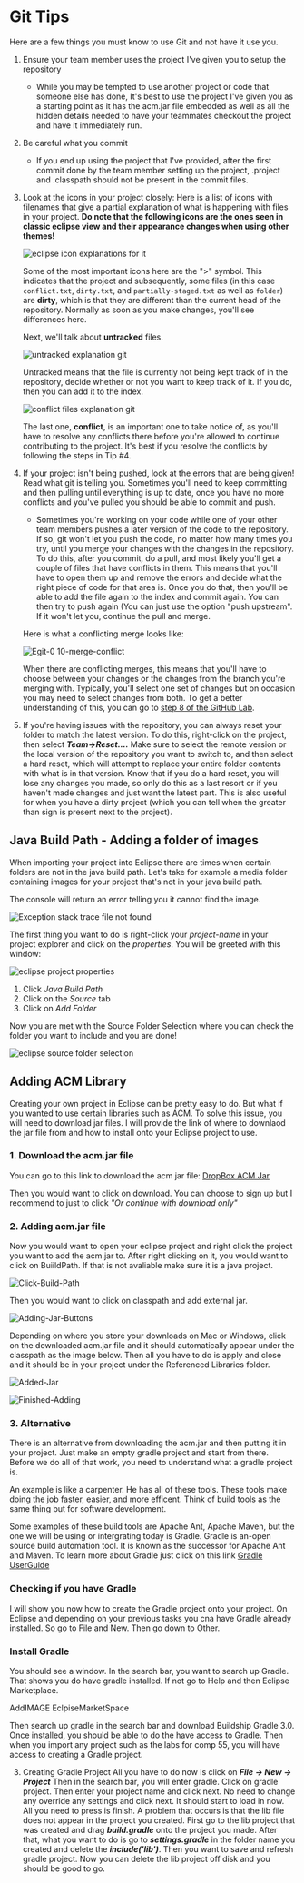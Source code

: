# Git Tips

Here are a few things you must know to use Git and not have it
use you.

1. Ensure your team member uses the project I've given you to setup the repository

    - While you may be tempted to use another project or code that
        someone else has done,
        It's best to use the project I've given you as a starting point
        as it has the acm.jar file embedded
        as well as all the hidden details needed to have your teammates checkout the project
        and have it immediately run.

2. Be careful what you commit

    - If you end up using the project that I've provided,
        after the first commit done by the team member setting up the project,
        .project and .classpath should not be present in the commit files.

3. Look at the icons in your project closely: Here is a list of icons
    with filenames that give a partial explanation of what is happening with files in your project.
    **Do note that the following icons are the ones seen in classic eclipse view
    and their appearance changes when using other themes!**

    ![eclipse icon explanations for it](gittips/media/image1.png)

    Some of the most important icons here are the ">" symbol.
    This indicates that the project and subsequently,
    some files (in this case
    ```conflict.txt```,
    ```dirty.txt```,
    and ```partially-staged.txt``` as well as ```folder```)
    are **dirty**,
    which is that they are different than the current head of the repository.
    Normally as soon as you make changes,
    you'll see differences here.

    Next,
    we'll talk about **untracked** files.

    ![untracked explanation git](gittips/media/untracked.png)

    Untracked means that the file is currently not being kept track of in the repository,
    decide whether or not you want to keep track of it.
    If you do,
    then you can add it to the index.

    ![conflict files explanation git](gittips/media/conflict.PNG)

    The last one,
    **conflict**,
    is an important one to take notice of,
    as you'll have to resolve any conflicts there
    before you're allowed to continue contributing to the project.
    It's best if you resolve the conflicts
    by following the steps in Tip #4.

4. If your project isn't being pushed,
   look at the errors that are being given!
   Read what git is telling you.
   Sometimes you'll need to keep committing and then pulling until everything is up to date,
   once you have no more conflicts and you've pulled you should be able to commit and push.

    - Sometimes you're working on your code
    while one of your other team members pushes a later version of the code to the repository.
    If so,
    git won't let you push the code,
    no matter how many times you try,
    until you merge your changes with the changes in the repository.
    To do this,
    after you commit,
    do a pull,
    and most likely you'll get a couple of files that have conflicts in them.
    This means that you'll have to open them up
    and remove the errors and decide what the right piece of code for that area is.
    Once you do that,
    then you'll be able to add the file again to the index and commit again.
    You can then try to push again
    (You can just use the option "push upstream".
    If it won't let you, continue the pull and merge.

    Here is what a conflicting merge looks like:

    ![Egit-0 10-merge-conflict](https://github.com/comp129/comp55/assets/76021136/2ffb97bc-4b48-4e98-a12d-9afdac298a02)

   When there are conflicting merges, this means that you'll have to choose between
   your changes or the changes from the branch you're merging with.
   Typically, you'll select one set of changes but on occasion you may need to select changes from both.
   To get a better understanding of this, you can go to [step 8 of the GitHub Lab](9-Github.html#step-8-martyr--hackslash---commit-and-push-the-same-line).

5. If you're having issues with the repository,
   you can always reset your folder to match the latest version.
   To do this,
   right-click on the project,
   then select ***Team->Reset….***
   Make sure to select the remote version or the local version
   of the repository you want to switch to,
   and then select a hard reset,
   which will attempt to replace your entire folder contents with what is in that version.
   Know that if you do a hard reset,
   you will lose any changes you made,
   so only do this as a last resort or if you haven't made changes and just want the latest part.
   This is also useful for when you have a dirty project
   (which you can tell when the greater than sign is present next to the project).

## Java Build Path - Adding a folder of images

When importing your project into Eclipse
there are times when certain folders are not in the java build path.
Let's take for example a media folder containing images for your project
that's not in your java build path.

The console will return an error telling you it cannot find the image.

![Exception stack trace file not found](gittips/media/cannotFindImage.png)

The first thing you want to do is right-click your *project-name* in your project explorer
and click on the *properties*.
You will be greeted with this window:

![eclipse project properties](gittips/media/propertiesPage.png)

1. Click *Java Build Path*
2. Click on the *Source* tab
3. Click on *Add Folder*

Now you are met with the Source Folder Selection
where you can check the folder you want to include and you are done!

![eclipse source folder selection](gittips/media/sourceFolderSelection.png)

## Adding ACM Library

Creating your own project in Eclipse can be pretty easy to do.
But what if you wanted to use certain libraries such as ACM.
To solve this issue, you will need to download jar files.
I will provide the link of where to downlaod the jar file from and how to install onto your
Eclipse project to use.

### 1. Download the acm.jar file
   You can go to this link to download the acm jar file:
   [DropBox ACM Jar](https://www.dropbox.com/scl/fi/pq2vj3eh6kjt3hq0jcckw/acm.jar?rlkey=4vuat5s13i8xv1be7lac3aeap&dl=0)

   Then you would want to click on download. You can choose to sign up but I recommend
   to just to click *"Or continue with download only"*

### 2. Adding acm.jar file

   Now you would want to open your eclipse project and right click the project
   you want to add the acm.jar to.
   After right clicking on it, you would want to click on BuiildPath.
   If that is not avaliable make sure it is a java project.

   ![Click-Build-Path](gittips/media/ClickBuildPath.png)

   Then you would want to click on classpath and add external jar.

   ![Adding-Jar-Buttons](gittips/media/AddingJarButtons.png)

   Depending on where you store your downloads on Mac or Windows, click on the
   downloaded acm.jar file and it should
   automatically appear under the classpath as the image below.
   Then all you have to do is apply and close and it should be in your
   project under the Referenced Libraries folder.

   ![Added-Jar](gittips/media/AddedJar.png)

   ![Finished-Adding](gittips/media/FinishedAdding.png)

### 3. Alternative

   There is an alternative from downloading the acm.jar and then putting it in your project.
   Just make an empty gradle project and start from there.
   Before we do all of that work, you need to understand what a gradle project is.

   An example is like a carpenter. He has all of these tools. These tools make doing the
   job faster, easier, and more efficent. Think of build tools as the same thing but for
   software development.

   Some examples of these build tools are Apache Ant, Apache Maven, but
   the one we will be using or intergrating today is Gradle. Gradle is an-open source build
   automation tool. It is known as the successor for Apache Ant and Maven. To learn more about
   Gradle just click on this link [Gradle UserGuide](https://docs.gradle.org/current/userguide/userguide.html)

   ### Checking if you have Gradle
   I will show you now how to create the Gradle project onto your project.
   On Eclipse and depending on your previous
   tasks you cna have Gradle already installed. So go to File and New. Then go down to Other.

   ### Install Gradle
   You should see a window. In the search bar, you want to search up Gradle.
   That shows you do have gradle installed.
   If not go to Help and then Eclipse Marketplace.

   AddIMAGE
   EclpiseMarketSpace

   Then search up gradle in the search bar and download Buildship Gradle 3.0.
   Once installed, you should be able to do the
   have access to Gradle. Then when you import any project such as the
   labs for comp 55, you will have access to creating a Gradle project.

   3. Creating Gradle Project
   All you have to do now is click on ***File -> New -> Project*** Then in the search bar,
   you will enter gradle. Click on gradle project. Then enter your project name and click next.
   No need to change any override any settings and click next. It should start to load in now.
   All you need to press is finish. A problem that occurs is that the lib file does not appear in
   the project you created. First go to the lib project that was created and drag ***build.gradle***
   onto the project you made. After that, what you want to do is go to ***settings.gradle***
   in the folder name you created and delete the ***include('lib')***.
   Then you want to save and refresh gradle project. Now you can delete the lib project off disk and
   you should be good to go.
